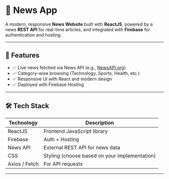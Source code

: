 # 📰 News App

A modern, responsive **News Website** built with **ReactJS**, powered by a news **REST API** for real-time articles, and integrated with **Firebase** for authentication and hosting.

---

## 🚀 Features

- ✅ Live news fetched via News API (e.g., [NewsAPI.org](https://newsapi.org))
- ✅ Category-wise browsing (Technology, Sports, Health, etc.)
- ✅ Responsive UI with React and modern design
- ✅ Deployed with Firebase Hosting

---

## 🛠️ Tech Stack

| Technology      | Description                        |
|----------------|------------------------------------|
| ReactJS         | Frontend JavaScript library        |
| Firebase        | Auth + Hosting                     |
| News API        | External REST API for news data    |
| CSS  | Styling (choose based on your implementation) |
| Axios / Fetch   | For API requests                   |

---
